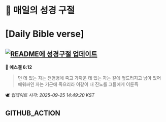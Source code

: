 # 🙏 매일의 성경 구절
# [Daily Bible verse]
## [![README에 성경구절 업데이트](https://github.com/DONGSUKA/first_test/actions/workflows/update-readme-bible.yml/badge.svg)](https://github.com/DONGSUKA/first_test/actions/workflows/update-readme-bible.yml)
<!-- START_BIBLE_VERSE -->
📖 **에스겔 6:12**
> 먼 데 있는 자는 전염병에 죽고 가까운 데 있는 자는 칼에 엎드러지고 남아 있어 에워싸인 자는 기근에 죽으리라 이같이 내 진노를 그들에게 이룬즉

🕊️ _업데이트 시각: 2025-09-25 14:49:20 KST_
  <!-- END_BIBLE_VERSE -->
## GITHUB_ACTION
